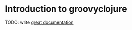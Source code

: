 # Introduction to groovyclojure

TODO: write [great documentation](http://jacobian.org/writing/great-documentation/what-to-write/)
